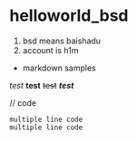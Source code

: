 # helloworld_bsd
1. bsd means baishadu
2. account is h1m

- markdown samples

*test* **test** ~~test~~ ***test***

// code

```
multiple line code
multiple line code
```



